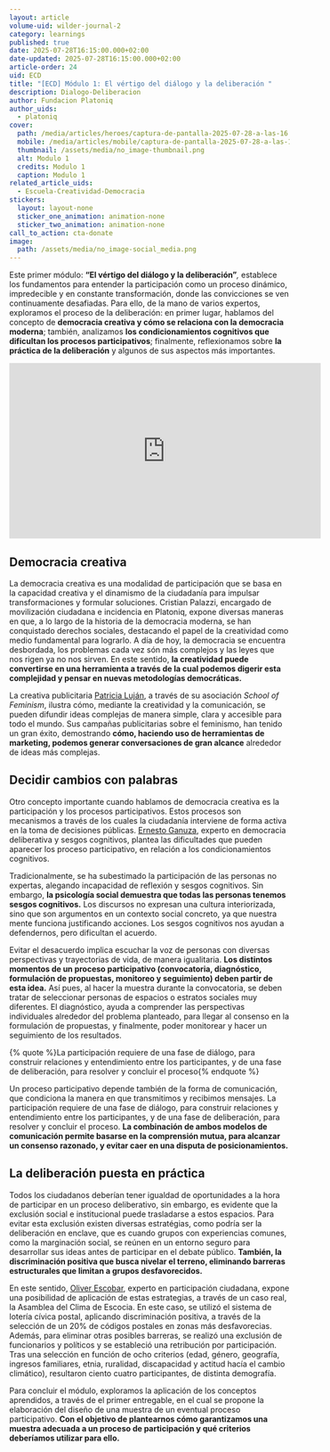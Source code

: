 ```yaml
---
layout: article
volume-uid: wilder-journal-2
category: learnings
published: true
date: 2025-07-28T16:15:00.000+02:00
date-updated: 2025-07-28T16:15:00.000+02:00
article-order: 24
uid: ECD
title: "[ECD] Módulo 1: El vértigo del diálogo y la deliberación "
description: Dialogo-Deliberacion
author: Fundacion Platoniq
author_uids:
  - platoniq
cover:
  path: /media/articles/heroes/captura-de-pantalla-2025-07-28-a-las-16.20.54.png
  mobile: /media/articles/mobile/captura-de-pantalla-2025-07-28-a-las-16.20.54.png
  thumbnail: /assets/media/no_image-thumbnail.png
  alt: Modulo 1
  credits: Modulo 1
  caption: Modulo 1
related_article_uids:
  - Escuela-Creatividad-Democracia
stickers:
  layout: layout-none
  sticker_one_animation: animation-none
  sticker_two_animation: animation-none
call_to_action: cta-donate
image:
  path: /assets/media/no_image-social_media.png
---
```

Este primer módulo: **“El vértigo del diálogo y la deliberación”***,* establece los fundamentos para entender la participación como un proceso dinámico, impredecible y en constante transformación, donde las convicciones se ven continuamente desafiadas. Para ello, de la mano de varios expertos, exploramos el proceso de la deliberación: en primer lugar, hablamos del concepto de **democracia creativa y cómo se relaciona con la democracia moderna**; también, analizamos **los condicionamientos cognitivos que dificultan los procesos participativos**; finalmente, reflexionamos sobre **la práctica de la deliberación** y algunos de sus aspectos más importantes.

<iframe width="560" height="315" src="https://www.youtube.com/embed/H6WreQY9wpI?si=LMK_LqP_ORGcPZRB" title="YouTube video player" frameborder="0" allow="accelerometer; autoplay; clipboard-write; encrypted-media; gyroscope; picture-in-picture; web-share" referrerpolicy="strict-origin-when-cross-origin" allowfullscreen></iframe>

## **Democracia creativa**

La democracia creativa es una modalidad de participación que se basa en la capacidad creativa y el dinamismo de la ciudadanía para impulsar transformaciones y formular soluciones. Cristian Palazzi, encargado de movilización ciudadana e incidencia en Platoniq, expone diversas maneras en que, a lo largo de la historia de la democracia moderna, se han conquistado derechos sociales, destacando el papel de la creatividad como medio fundamental para lograrlo. A día de hoy, la democracia se encuentra desbordada, los problemas cada vez són más complejos y las leyes que nos rigen ya no nos sirven. En este sentido, **la creatividad puede convertirse en una herramienta a través de la cual podemos digerir esta complejidad y pensar en nuevas metodologías democráticas.**

La creativa publicitaria [Patricia Luján](https://journal.platoniq.net/es/wilder-journal-2/interviews/patricia-lujan/), a través de su asociación *School of Feminism*, ilustra cómo, mediante la creatividad y la comunicación, se pueden difundir ideas complejas de manera simple, clara y accesible para todo el mundo. Sus campañas publicitarias sobre el feminismo, han tenido un gran éxito, demostrando **cómo, haciendo uso de herramientas de marketing, podemos generar conversaciones de gran alcance** alrededor de ideas más complejas. 

## **Decidir cambios con palabras**

Otro concepto importante cuando hablamos de democracia creativa es la participación y los procesos participativos. Estos procesos son mecanismos a través de los cuales la ciudadanía interviene de forma activa en la toma de decisiones públicas. [Ernesto Ganuza](https://journal.platoniq.net/es/wilder-journal-2/interviews/Ernesto-Ganuza/), experto en democracia deliberativa y sesgos cognitivos, plantea las dificultades que pueden aparecer los proceso participativo, en relación a los condicionamientos cognitivos. 

Tradicionalmente, se ha subestimado la participación de las personas no expertas, alegando incapacidad de reflexión y sesgos cognitivos. Sin embargo, **la psicología social demuestra que todas las personas tenemos sesgos cognitivos.** Los discursos no expresan una cultura interiorizada, sino que son argumentos en un contexto social concreto, ya que nuestra mente funciona justificando acciones. Los sesgos cognitivos nos ayudan a defendernos, pero dificultan el acuerdo.

Evitar el desacuerdo implica escuchar la voz de personas con diversas perspectivas y trayectorias de vida, de manera igualitaria. **Los distintos momentos de un proceso participativo (convocatoria, diagnóstico, formulación de propuestas, monitoreo y seguimiento) deben partir de esta idea.** Así pues, al hacer la muestra durante la convocatoria, se deben tratar de seleccionar personas de espacios o estratos sociales muy diferentes. El diagnóstico, ayuda a comprender las perspectivas individuales alrededor del problema planteado, para llegar al consenso en la formulación de propuestas, y finalmente, poder monitorear y hacer un seguimiento de los resultados. 

{% quote %}La participación requiere de una fase de diálogo, para construir relaciones y entendimiento entre los participantes, y de una fase de deliberación, para resolver y concluir el proceso{% endquote %}

Un proceso participativo depende también de la forma de comunicación, que condiciona la manera en que transmitimos y recibimos mensajes. La participación requiere de una fase de diálogo, para construir relaciones y entendimiento entre los participantes, y de una fase de deliberación, para resolver y concluir el proceso. **La combinación de ambos modelos de comunicación permite basarse en la comprensión mutua, para alcanzar un consenso razonado, y evitar caer en una disputa de posicionamientos.**

## **La deliberación puesta en práctica**

Todos los ciudadanos deberían tener igualdad de oportunidades a la hora de participar en un proceso deliberativo, sin embargo, es evidente que la exclusión social e institucional puede trasladarse a estos espacios. Para evitar esta exclusión existen diversas estratégias, como podría ser la deliberación en enclave, que es cuando grupos con experiencias comunes, como la marginación social, se reúnen en un entorno seguro para desarrollar sus ideas antes de participar en el debate público. **También, la discriminación positiva que busca nivelar el terreno, eliminando barreras estructurales que limitan a grupos desfavorecidos.**

En este sentido, [Oliver Escobar](https://journal.platoniq.net/es/wilder-journal-1/interviews/oliver-escobar/), experto en participación ciudadana, expone una posibilidad de aplicación de estas estrategias, a través de un caso real, la Asamblea del Clima de Escocia. En este caso, se utilizó el sistema de lotería cívica postal, aplicando discriminación positiva, a través de la selección de un 20% de códigos postales en zonas más desfavorecias. Además, para eliminar otras posibles barreras, se realizó una exclusión de funcionarios y políticos y se estableció una retribución por participación. Tras una selección en función de ocho criterios (edad, género, geografía, ingresos familiares, etnia, ruralidad, discapacidad y actitud hacía el cambio climático), resultaron ciento cuatro participantes, de distinta demografía. 

Para concluir el módulo, exploramos la aplicación de los conceptos aprendidos, a través de el primer entregable, en el cual se propone la elaboración del diseño de una muestra de un eventual proceso participativo. **Con el objetivo de plantearnos cómo garantizamos una muestra adecuada a un proceso de participación y qué criterios deberíamos utilizar para ello.**
